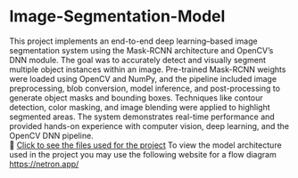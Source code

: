 # Image-Segmentation-Model
This project implements an end-to-end deep learning–based image segmentation system using the Mask-RCNN architecture and OpenCV’s DNN module. The goal was to accurately detect and visually segment multiple object instances within an image. Pre-trained Mask-RCNN weights were loaded using OpenCV and NumPy, and the pipeline included image preprocessing, blob conversion, model inference, and post-processing to generate object masks and bounding boxes. Techniques like contour detection, color masking, and image blending were applied to highlight segmented areas. The system demonstrates real-time performance and provided hands-on experience with computer vision, deep learning, and the OpenCV DNN pipeline.  
📁 [Click to see the files used for the project](https://drive.google.com/drive/folders/1e7go8lIUhmY3Y6y_B7EbobEo7n_Ox04L?usp=drive_link) To view the model architecture used in the project you may use the following website for a flow diagram https://netron.app/
